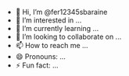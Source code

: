 - 👋 Hi, I’m @fer12345sbaraine
- 👀 I’m interested in ...
- 🌱 I’m currently learning ...
- 💞️ I’m looking to collaborate on ...
- 📫 How to reach me ...
- 😄 Pronouns: ...
- ⚡ Fun fact: ...

<!---
fer12345sbaraine/fer12345sbaraine is a ✨ special ✨ repository because its `README.md` (this file) appears on your GitHub profile.
You can click the Preview link to take a look at your changes.
--->
